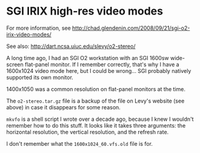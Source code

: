 # SGI IRIX high-res video modes

For more information, see http://chad.glendenin.com/2008/09/21/sgi-o2-irix-video-modes/

See also: http://dart.ncsa.uiuc.edu/slevy/o2-stereo/

A long time ago, I had an SGI O2 workstation with an SGI 1600sw wide-screen flat-panel monitor. If I remember correctly, that's why I have a 1600x1024 video mode here, but I could be wrong... SGI probably natively supported its own monitor.

1400x1050 was a common resolution on flat-panel monitors at the time.

The `o2-stereo.tar.gz` file is a backup of the file on Levy's website (see above) in case it disappears for some reason.

`mkvfo` is a shell script I wrote over a decade ago, because I knew I wouldn't remember how to do this stuff. It looks like it takes three arguments: the horizontal resolution, the vertical resolution, and the refresh rate.

I don't remember what the `1600x1024_60.vfs.old` file is for.